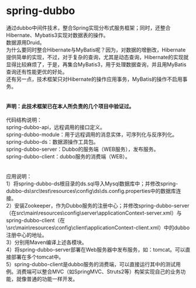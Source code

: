 # spring-dubbo
通过dubbo中间件技术，整合Spring实现分布式服务框架；同时，还整合Hibernate、Mybatis3实现对数据表的操作。<br>
数据源用Druid。<br>
为什么要同时整合Hibernate与MyBatis呢？因为，对数据的增删改，Hibernate提供简单的实现，不过，对于复杂的查询，尤其是动态查询，Hibernate的实现就显得比较麻烦了，于是，再集合MyBatis3，用于处理数据查询，并且用MyBatis查询还有性能更优的好处。<br>
还有另一点，技术框架只对Hibernate的操作应用事务，MyBatis的操作不启用事务。<br>
<br><br>
<b>声明：此技术框架已在本人所负责的几个项目中验证过。</b>
<br><br>
代码结构说明：<br>
spring-dubbo-api，远程调用的接口定义。<br>
spring-dubbo-module：用于远程调用的消息实体，可序列化与反序列化。<br>
spring-dubbo-ds：数据源操作工具包。<br>
spring-dubbo-server：Dubbo的服务端（WEB服务），发布服务。<br>
spring-dubbo-client：dubbo服务的消费端（WEB）。<br>
<br><br>
应用说明：<br>
1）将spring-dubbo-ds根目录的ds.sql导入Mysql数据库中；并修改spring-dubbo-ds\src\test\resources\config\ds\ds.config.properties中的数据库连接。<br>
2）安装Zookeeper，作为Dubbo服务的注册中心；并修改spring-dubbo-server（在src\main\resources\config\server\applicationContext-server.xml）与spring-dubbo-client（在\src\main\resources\config\client\applicationContext-client.xml）中的dubbo注册中心的地址。<br>
3）分别用Maven编译上述各模块。<br>
4）将spring-dubbo-server部署在Web服务器中发布服务，如：tomcat。可以直接部署在多个tomcat中。<br>
5）spring-dubbo-client是dubbo服务的消费端，可以直接运行其中的测试用例。消费端可以整合MVC（如SpringMVC、Struts2等）构架实现自己的业务功能，就像普通的功能一样开发。<br>

